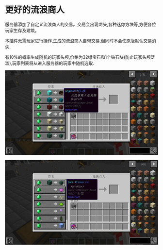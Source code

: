 # 更好的流浪商人

 服务器添加了自定义流浪商人的交易。交易会出现龙头,各种迷你方块等,方便各位玩家生存及建筑。

本插件无需玩家进行操作,生成的流浪商人自带交易,但同时不会使原版默认交易消失.

有10%的概率生成随机的玩家头颅,价格为32绿宝石和1个钻石块\(防止玩家头颅泛滥\),玩家列表将从进入服务器的玩家中随机选取.

![&#x4EA4;&#x6613;&#x5217;&#x8868;](../.gitbook/assets/qq-jie-tu-20201031132552.png)

![&#x539F;&#x7248;&#x4EA4;&#x6613;&#x4ECD;&#x7136;&#x5B58;&#x5728;](../.gitbook/assets/qq-jie-tu-20201031132609.png)

